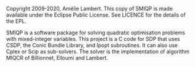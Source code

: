Copyright 2009-2020, Amélie Lambert. This copy of SMIQP is made available under the Eclipse Public License. See LICENCE for the details of the EPL.

SMIQP is a software package for solving quadratic optimisation problems with mixed-integer variables. This project is a C code for SDP that uses CSDP, the Conic Bundle Library, and Ipopt subroutines. It can also use Cplex or Scip as sub-solvers. The solver is the implementation of algorithm MIQCR of Billionnet, Elloumi and Lambert.

